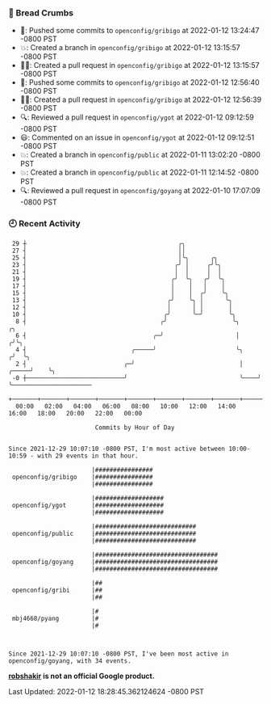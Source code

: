 ### 🍞 Bread Crumbs

 * 🚢: Pushed some commits to `openconfig/gribigo` at 2022-01-12 13:24:47 -0800 PST
 * 💥: Created a branch in `openconfig/gribigo` at 2022-01-12 13:15:57 -0800 PST
 * ✍🏼: Created a pull request in `openconfig/gribigo` at 2022-01-12 13:15:57 -0800 PST
 * 🚢: Pushed some commits to `openconfig/gribigo` at 2022-01-12 12:56:40 -0800 PST
 * ✍🏼: Created a pull request in `openconfig/gribigo` at 2022-01-12 12:56:39 -0800 PST
 * 🔍: Reviewed a pull request in  `openconfig/ygot` at 2022-01-12 09:12:59 -0800 PST
 * 😃: Commented on an issue in `openconfig/ygot` at 2022-01-12 09:12:51 -0800 PST
 * 💥: Created a branch in `openconfig/public` at 2022-01-11 13:02:20 -0800 PST
 * 💥: Created a branch in `openconfig/public` at 2022-01-11 12:14:52 -0800 PST
 * 🔍: Reviewed a pull request in  `openconfig/goyang` at 2022-01-10 17:07:09 -0800 PST

### 🕘 Recent Activity
```
 29 ┼                                          ╭╮
 27 ┤                                          ││
 25 ┤                                          │╰╮      ╭╮
 23 ┤                                         ╭╯ │     ╭╯╰╮
 21 ┤                                         │  │     │  │
 19 ┤                                        ╭╯  ╰╮   ╭╯  ╰╮
 17 ┤                                        │    │   │    │
 15 ┤                                        │    │  ╭╯    ╰╮
 13 ┤                                       ╭╯    ╰╮ │      ╰╮
 12 ┤                                       │      │ │       │
 10 ┤                                      ╭╯      ╰─╯       ╰╮
  8 ┤                                     ╭╯                  ╰╮             ╭╮
  6 ┤                                   ╭─╯                    │            ╭╯╰╮
  4 ┤                             ╭─────╯                      ╰╮          ╭╯  ╰╮
  2 ┤                           ╭─╯                             │    ╭─────╯    ╰╮
 -0 ┼───────────────────────────╯                               ╰────╯           ╰──────────────────────
    +───────+───────+───────+───────+───────+───────+───────+───────+───────+───────+───────+───────+────
  00:00   02:00   04:00   06:00   08:00   10:00   12:00   14:00   16:00   18:00   20:00   22:00   00:00   

						Commits by Hour of Day


Since 2021-12-29 10:07:10 -0800 PST, I'm most active between 10:00-10:59 - with 29 events in that hour.

```



```
                       |################
 openconfig/gribigo    |################
                       |################

                       |###################
 openconfig/ygot       |###################
                       |###################

                       |############################
 openconfig/public     |############################
                       |############################

                       |##################################
 openconfig/goyang     |##################################
                       |##################################

                       |##
 openconfig/gribi      |##
                       |##

                       |#
 mbj4668/pyang         |#
                       |#



Since 2021-12-29 10:07:10 -0800 PST, I've been most active in openconfig/goyang, with 34 events.

```
**[robshakir](mailto:robjs@google.com) is not an official Google product.**  


Last Updated: 2022-01-12 18:28:45.362124624 -0800 PST
